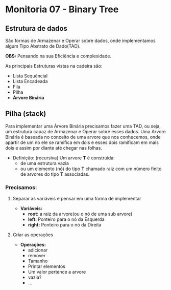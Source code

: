 # Monitoria 07 - Binary Tree


## Estrutura de dados
São formas de Armazenar e Operar sobre dados, onde implementamos algum Tipo Abstrato de Dado(TAD).


**OBS:** Pensando na sua Eficiência e complexidade.

As principais Estruturas vistas na cadeira são:
* Lista Sequêncial
* Lista Encadeada
* Fila
* Pilha
* **Árvore Binária**

## Pilha (stack)
Para implementar uma Árvore Binária precisamos fazer uma TAD, ou seja, um estrutura capaz de Armazenar e Operar sobre esses dados. Uma Arvore Binária é baseada no conceito de uma arvore que nos conhecemos, onde apartir de um nó ele se ramifica em dois e esses dois ramificam em mais dois e assim por diante até chegar nas folhas.

* Definição: (recursiva) Um arvore **T** é construida:
    * de uma estrutura vazia
    * ou um elemento (nó) do tipo **T** chamado raiz com um número finito de arvores do tipo **T** associadas.

### Precisamos:
1. Separar as variáveis e pensar em uma forma de implementar
    * **Variáveis:**
        * **root:** a raiz da arvore(ou o nó de uma sub arvore)
        * **left:** Ponteiro para o nó da Esquerda
        * **right:** Ponteiro para o nó da Direita

2. Criar as operações 
    * **Operações:**
        * adicionar
        * remover
        * Tamanho
        * Printar elementos
        * Um valor pertence a arvore
        * vazia?
        * ...